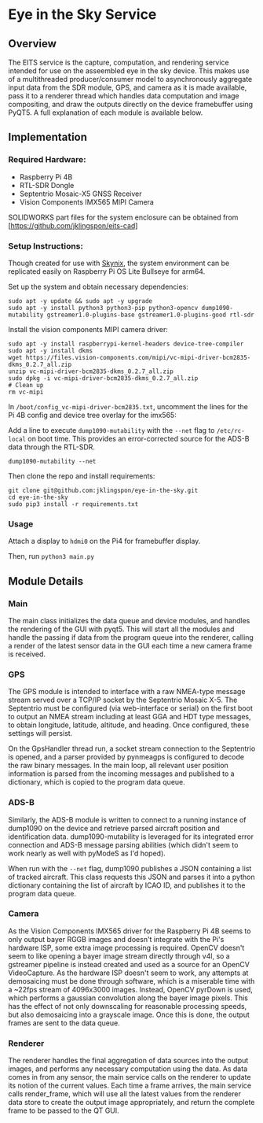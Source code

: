 # Eye in the Sky Service

## Overview

The EITS service is the capture, computation, and rendering service intended for use on the asseembled eye in the sky device. This makes use of a multithreaded producer/consumer model to asynchronously aggregate input data from the SDR module, GPS, and camera as it is made available, pass it to a renderer thread which handles data computation and image compositing, and draw the outputs directly on the device framebuffer using PyQT5. A full explanation of each module is available below.

## Implementation

### Required Hardware:
- Raspberry Pi 4B
- RTL-SDR Dongle
- Septentrio Mosaic-X5 GNSS Receiver
- Vision Components IMX565 MIPI Camera

SOLIDWORKS part files for the system enclosure can be obtained from [https://github.com/jklingspon/eits-cad]

### Setup Instructions:
Though created for use with [Skynix](https://github.com/jklingspon/skynix), the system environment can be replicated easily on Raspberry Pi OS Lite Bullseye for arm64.

Set up the system and obtain necessary dependencies:
```
sudo apt -y update && sudo apt -y upgrade
sudo apt -y install python3 python3-pip python3-opencv dump1090-mutability gstreamer1.0-plugins-base gstreamer1.0-plugins-good rtl-sdr
```

Install the vision components MIPI camera driver:
```
sudo apt -y install raspberrypi-kernel-headers device-tree-compiler
sudo apt -y install dkms
wget https://files.vision-components.com/mipi/vc-mipi-driver-bcm2835-dkms_0.2.7_all.zip
unzip vc-mipi-driver-bcm2835-dkms_0.2.7_all.zip
sudo dpkg -i vc-mipi-driver-bcm2835-dkms_0.2.7_all.zip
# Clean up
rm vc-mipi
```

In `/boot/config_vc-mipi-driver-bcm2835.txt`, uncomment the lines for the Pi 4B config and device tree overlay for the imx565:

Add a line to execute `dump1090-mutability` with the `--net` flag to `/etc/rc-local` on boot time. This provides an error-corrected source for the ADS-B data through the RTL-SDR.
```
dump1090-mutability --net
```

Then clone the repo and install requirements:
```
git clone git@github.com:jklingspon/eye-in-the-sky.git
cd eye-in-the-sky
sudo pip3 install -r requirements.txt
```

### Usage

Attach a display to `hdmi0` on the Pi4 for framebuffer display.

Then, run `python3 main.py`

## Module Details

### Main
The main class initializes the data queue and device modules, and handles the rendering of the GUI with pyqt5. This will start all the modules and handle the passing if data from the program queue into the renderer, calling a render of the latest sensor data in the GUI each time a new camera frame is received. 

### GPS
The GPS module is intended to interface with a raw NMEA-type message stream served over a TCP/IP socket by the Septentrio Mosaic X-5. The Septentrio must be configured (via web-interface or serial) on the first boot to output an NMEA stream including at least GGA and HDT type messages, to obtain longitude, latitude, altitude, and heading. Once configured, these settings will persist.

On the GpsHandler thread run, a socket stream connection to the Septentrio is opened, and a parser provided by pynmeagps is configured to decode the raw binary messages. In the main loop, all relevant user position information is parsed from the incoming messages and published to a dictionary, which is copied to the program data queue.


### ADS-B
Similarly, the ADS-B module is written to connect to a running instance of dump1090 on the device and retrieve parsed aircraft position and identification data. dump1090-mutability is leveraged for its integrated error connection and ADS-B message parsing abilities (which didn't seem to work nearly as well with pyModeS as I'd hoped). 

When run with the `--net` flag, dump1090 publishes a JSON containing a list of tracked aircraft. This class requests this JSON and parses it into a python dictionary containing the list of aircraft by ICAO ID, and publishes it to the program data queue.


### Camera
As the Vision Components IMX565 driver for the Raspberry Pi 4B seems to only output bayer RGGB images and doesn't integrate with the Pi's hardware ISP, some extra image processing is required. OpenCV doesn't seem to like opening a bayer image stream directly through v4l, so a gstreamer pipeline is instead created and used as a source for an OpenCV VideoCapture. As the hardware ISP doesn't seem to work, any attempts at demosaicing must be done through software, which is a miserable time with a ~22fps stream of 4096x3000 images. Instead, OpenCV pyrDown is used, which performs a gaussian convolution along the bayer image pixels. This has the effect of not only downscaling for reasonable processing speeds, but also demosaicing into a grayscale image. Once this is done, the output frames are sent to the data queue.

### Renderer 
The renderer handles the final aggregation of data sources into the output images, and performs any necessary computation using the data. As data comes in from any sensor, the main service calls on the renderer to update its notion of the current values. Each time a frame arrives, the main service calls render_frame, which will use all the latest values from the renderer data store to create the output image appropriately, and return the complete frame to be passed to the QT GUI.
